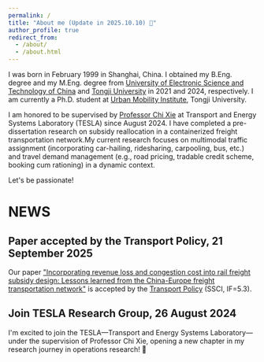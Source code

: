 ```yaml
---
permalink: /
title: "About me (Update in 2025.10.10) 👋"
author_profile: true
redirect_from: 
  - /about/
  - /about.html
---
```


I was born in February 1999 in Shanghai, China. I obtained my B.Eng. degree and my M.Eng. degree from [University of Electronic Science and Technology of China](https://www.uestc.edu.cn/) and [Tongji University](https://www.tongji.edu.cn/) in 2021 and 2024, respectively. I am currently a Ph.D. student at [Urban Mobility Institute](http://umi.tongji.edu.cn/), Tongji University.

I am honored to be supervised by [Professor Chi Xie](https://scholar.google.com/citations?hl=en&user=LQ3KKYQAAAAJ&view_op=list_works&sortby=pubdate) at Transport and Energy Systems Laboratory (TESLA) since August 2024. I have completed a pre-dissertation research on subsidy reallocation in a containerized freight transportation network.My current research focuses on multimodal traffic assignment (incorporating car-hailing, ridesharing, carpooling, bus, etc.) and travel demand management (e.g., road pricing, tradable credit scheme, booking cum rationing) in a dynamic context.

Let's be passionate!

# NEWS
## Paper accepted by the Transport Policy, 21 September 2025

Our paper ["Incorporating revenue loss and congestion cost into rail freight subsidy design: Lessons learned from the China-Europe freight transportation network"](https://doi.org/10.1016/j.tranpol.2025.103819) is accepted by the [Transport Policy](https://www.sciencedirect.com/journal/transport-policy) (SSCI, IF=5.3).


## Join TESLA Research Group, 26 August 2024
I'm excited to join the TESLA—Transport and Energy Systems Laboratory—under the supervision of Professor Chi Xie, opening a new chapter in my research journey in operations research! 🚀
